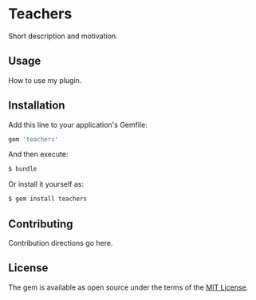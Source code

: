 # Teachers
Short description and motivation.

## Usage
How to use my plugin.

## Installation
Add this line to your application's Gemfile:

```ruby
gem 'teachers'
```

And then execute:
```bash
$ bundle
```

Or install it yourself as:
```bash
$ gem install teachers
```

## Contributing
Contribution directions go here.

## License
The gem is available as open source under the terms of the [MIT License](http://opensource.org/licenses/MIT).
